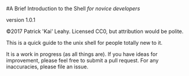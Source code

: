 #A Brief Introduction to the Shell
*for novice developers* 

version 1.0.1

©2017 Patrick 'Kai' Leahy. Licensed CC0, but attribution would be polite.

This is a quick guide to the unix shell for people totally new to it.

It is a work in progress (as all things are). If you have ideas for improvement, please feel free to submit a pull request.
For any inaccuracies, please file an issue.


